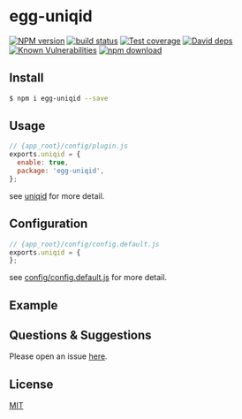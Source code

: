 # egg-uniqid

[![NPM version][npm-image]][npm-url]
[![build status][travis-image]][travis-url]
[![Test coverage][codecov-image]][codecov-url]
[![David deps][david-image]][david-url]
[![Known Vulnerabilities][snyk-image]][snyk-url]
[![npm download][download-image]][download-url]

[npm-image]: https://img.shields.io/npm/v/egg-uniqid.svg?style=flat-square
[npm-url]: https://npmjs.org/package/egg-uniqid
[travis-image]: https://img.shields.io/travis/eggjs/egg-uniqid.svg?style=flat-square
[travis-url]: https://travis-ci.org/eggjs/egg-uniqid
[codecov-image]: https://img.shields.io/codecov/c/github/eggjs/egg-uniqid.svg?style=flat-square
[codecov-url]: https://codecov.io/github/eggjs/egg-uniqid?branch=master
[david-image]: https://img.shields.io/david/eggjs/egg-uniqid.svg?style=flat-square
[david-url]: https://david-dm.org/eggjs/egg-uniqid
[snyk-image]: https://snyk.io/test/npm/egg-uniqid/badge.svg?style=flat-square
[snyk-url]: https://snyk.io/test/npm/egg-uniqid
[download-image]: https://img.shields.io/npm/dm/egg-uniqid.svg?style=flat-square
[download-url]: https://npmjs.org/package/egg-uniqid

<!--
Description here.
-->

## Install

```bash
$ npm i egg-uniqid --save
```

## Usage

```js
// {app_root}/config/plugin.js
exports.uniqid = {
  enable: true,
  package: 'egg-uniqid',
};
```

see [uniqid](https://www.npmjs.com/package/uniqid) for more detail.

## Configuration

```js
// {app_root}/config/config.default.js
exports.uniqid = {
};
```

see [config/config.default.js](config/config.default.js) for more detail.

## Example

<!-- example here -->

## Questions & Suggestions

Please open an issue [here](https://github.com/keepgoingwm/egg-uniqid/issues).

## License

[MIT](LICENSE)
